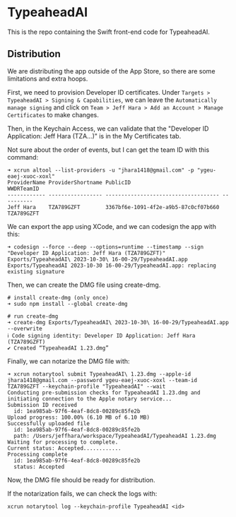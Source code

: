 # TypeaheadAI

This is the repo containing the Swift front-end code for TypeaheadAI.

## Distribution

We are distributing the app outside of the App Store, so there are some limitations and extra hoops.

First, we need to provision Developer ID certificates. Under `Targets > TypeaheadAI > Signing & Capabilities`, we can leave the `Automatically manage signing` and click on `Team > Jeff Hara > Add an Account > Manage Certificates` to make changes.

Then, in the Keychain Access, we can validate that the "Developer ID Application: Jeff Hara (TZA...)" is in the My Certificates tab.

Not sure about the order of events, but I can get the team ID with this command:

```
➜ xcrun altool --list-providers -u "jhara1418@gmail.com" -p "ygeu-eaej-xuoc-xoxl"
ProviderName ProviderShortname PublicID                             WWDRTeamID
------------ ----------------- ------------------------------------ ----------
Jeff Hara    TZA789GZFT        3367bf6e-1091-4f2e-a9b5-87c0cf07b660 TZA789GZFT
```

We can export the app using XCode, and we can codesign the app with this:


```
➜ codesign --force --deep --options=runtime --timestamp --sign "Developer ID Application: Jeff Hara (TZA789GZFT)" Exports/TypeaheadAI\ 2023-10-30\ 16-00-29/TypeaheadAI.app
Exports/TypeaheadAI 2023-10-30 16-00-29/TypeaheadAI.app: replacing existing signature
```

Then, we can create the DMG file using create-dmg.

```
# install create-dmg (only once)
➜ sudo npm install --global create-dmg

# run create-dmg
➜ create-dmg Exports/TypeaheadAI\ 2023-10-30\ 16-00-29/TypeaheadAI.app --overwrite
ℹ Code signing identity: Developer ID Application: Jeff Hara (TZA789GZFT)
✔ Created “TypeaheadAI 1.23.dmg”
```

Finally, we can notarize the DMG file with:

```
➜ xcrun notarytool submit TypeaheadAI\ 1.23.dmg --apple-id jhara1418@gmail.com --password ygeu-eaej-xuoc-xoxl --team-id TZA789GZFT --keychain-profile "TypeaheadAI" --wait
Conducting pre-submission checks for TypeaheadAI 1.23.dmg and initiating connection to the Apple notary service...
Submission ID received
  id: 1ea985ab-97f6-4eaf-8dc8-00289c85fe2b
Upload progress: 100.00% (6.10 MB of 6.10 MB)
Successfully uploaded file
  id: 1ea985ab-97f6-4eaf-8dc8-00289c85fe2b
  path: /Users/jeffhara/workspace/TypeaheadAI/TypeaheadAI 1.23.dmg
Waiting for processing to complete.
Current status: Accepted............
Processing complete
  id: 1ea985ab-97f6-4eaf-8dc8-00289c85fe2b
  status: Accepted
```

Now, the DMG file should be ready for distribution.

If the notarization fails, we can check the logs with:

```
xcrun notarytool log --keychain-profile TypeaheadAI <id>
```



